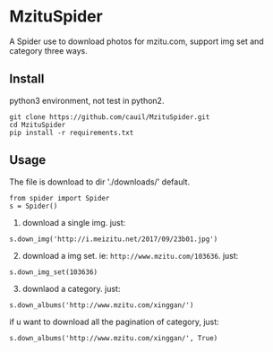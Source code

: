 # MzituSpider
A Spider use to download photos for mzitu.com, support img set and category three ways.

## Install

python3 environment, not test in python2.

```
git clone https://github.com/cauil/MzituSpider.git
cd MzituSpider
pip install -r requirements.txt
```

## Usage

The file is download to dir './downloads/' default.

```
from spider import Spider
s = Spider()
```

1. download a single img. just:
```
s.down_img('http://i.meizitu.net/2017/09/23b01.jpg')
```

2. download a img set. ie: `http://www.mzitu.com/103636`. just:
```
s.down_img_set(103636)
```

3. downlaod a category. just:
```
s.down_albums('http://www.mzitu.com/xinggan/')
```
if u want to download all the pagination of category, just:
```
s.down_albums('http://www.mzitu.com/xinggan/', True)
```
